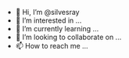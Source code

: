 - 👋 Hi, I’m @silvesray
- 👀 I’m interested in ...
- 🌱 I’m currently learning ...
- 💞️ I’m looking to collaborate on ...
- 📫 How to reach me ...

<!---
silvesray/silvesray is a ✨ special ✨ repository because its `README.md` (this file) appears on your GitHub profile.
You can click the Preview link to take a look at your changes.
--->
